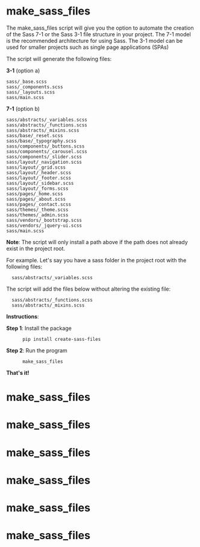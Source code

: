# make_sass_files

The make_sass_files script will give you the option to automate the creation of the Sass 7-1 or the Sass 3-1 file structure in your project. The 7-1 model is the recommended architecture for using Sass. The 3-1 model can be used for smaller projects such as single page applications (SPAs) 

The script will generate the following files:

**3-1** (option a)
   
    sass/_base.scss
    sass/_components.scss
    sass/_layouts.scss
    sass/main.scss


**7-1** (option b)

    sass/abstracts/_variables.scss
    sass/abstracts/_functions.scss
    sass/abstracts/_mixins.scss
    sass/base/_reset.scss
    sass/base/_typography.scss
    sass/components/_buttons.scss
    sass/components/_carousel.scss
    sass/components/_slider.scss
    sass/layout/_navigation.scss
    sass/layout/_grid.scss
    sass/layout/_header.scss
    sass/layout/_footer.scss
    sass/layout/_sidebar.scss
    sass/layout/_forms.scss
    sass/pages/_home.scss
    sass/pages/_about.scss
    sass/pages/_contact.scss
    sass/themes/_theme.scss
    sass/themes/_admin.scss
    sass/vendors/_bootstrap.scss
    sass/vendors/_jquery-ui.scss
    sass/main.scss
    
**Note**: The script will only install a path above if the path does not already exist in the project root. 

For example. Let's say you have a sass folder in the project root with the following files:

      sass/abstracts/_variables.scss
  
  The script will add the files below without altering the existing file:
  
      sass/abstracts/_functions.scss
      sass/abstracts/_mixins.scss


**Instructions**: 

**Step 1**: Install the package

          pip install create-sass-files
            
**Step 2**: Run the program

          make_sass_files
          

**That's it!**


   
# make_sass_files
# make_sass_files
# make_sass_files
# make_sass_files
# make_sass_files
# make_sass_files
